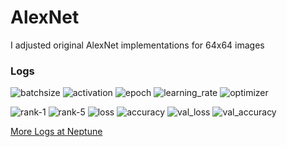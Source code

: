 # AlexNet

I adjusted original AlexNet implementations for 64x64 images

### Logs

![batchsize](https://img.shields.io/badge/Batch%20Size-64-%234299E1) ![activation](https://img.shields.io/badge/Activation-relu-%234299E1) ![epoch](https://img.shields.io/badge/Epoch-60-%234299E1) 
![learning_rate](https://img.shields.io/badge/Learning%20Rate-1e--3-%234299E1) ![optimizer](https://img.shields.io/badge/Optimizer-SGD-%234299E1)

![rank-1](https://img.shields.io/badge/Rank--1-36.68%25-%2348BB78) ![rank-5](https://img.shields.io/badge/Rank--5-62.50%25-%2348BB78) ![loss](https://img.shields.io/badge/Loss-3.2718-%2348BB78) ![accuracy](https://img.shields.io/badge/Accuracy-0.3875-%2348BB78) ![val_loss](https://img.shields.io/badge/Val%20Loss-3.3483-%2348BB78) ![val_accuracy](https://img.shields.io/badge/Val%20Accuracy-0.3760-%2348BB78) 

[More Logs at Neptune](https://ui.neptune.ai/davianyang/TinyImageNetChallenge/compare?shortId=%5B%22GOOG-34%22%2C%22GOOG-20%22%5D&viewId=standard-view)